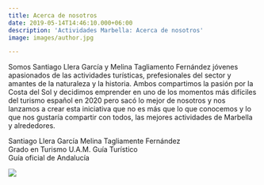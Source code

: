 ```yaml
---
title: Acerca de nosotros
date: 2019-05-14T14:46:10.000+06:00
description: 'Actividades Marbella: Acerca de nosotros'
image: images/author.jpg

---
```

Somos Santiago Llera García y Melina Tagliamento Fernández jóvenes apasionados de las actividades turísticas, prefesionales del sector y amantes de la naturaleza y la historia. Ambos compartimos la pasión por la Costa del Sol y decidimos emprender en uno de los momentos más difíciles del turismo español en 2020 pero sacó lo mejor de nosotros y nos lanzamos a crear esta iniciativa que no es más que lo que conocemos y lo que nos gustaría compartir con todos, las mejores actividades de Marbella y alrededores.

Santiago Llera García                             Melina Tagliamente Fernández  
Grado en Turismo U.A.M.                       Guía Turístico  
Guía oficial de Andalucía

![](/images/santiago-llera-garcia-y-melina-tagliamento-fernandez.jpg)